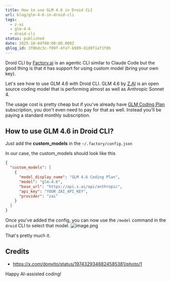 ```yaml
---
title: How to use GLM 4.6 in Droid CLI
url: blog/glm-4-6-in-droid-cli
tags:
  - z-ai
  - glm-4-6
  - droid-cli
status: published
date: 2025-10-04T00:00:00.000Z
qblog_id: 3f0bdc3c-f09f-4fe7-b989-d1d0f1af1f0b
---
```


Droid CLI by [Factory.ai](https://factory.ai/) is an agentic CLI similar to Claude Code but the good thing is that it has support for using custom model (bring your own key).

Let's see how to use GLM 4.6 with Droid CLI. GLM 4.6 by [Z.AI](https://z.ai) is an open source coding model that is performing almost as well as Anthropic Sonnet 4.

The usage cost is pretty cheap but if you've already have [GLM Coding Plan](https://go.nesin.io/glm) subscription, you don't even need to pay for that as well. Instead you'll be paying a standard monthly subscription.

## How to use GLM 4.6 in Droid CLI?

Just add the **custom_models** in the `~/.factory/config.json`

In our case, the custom_models should look like this

```json
{
  "custom_models": [
    {
      "model_display_name": "GLM 4.6 Coding Plan",
      "model": "glm-4.6",
      "base_url": "https://api.z.ai/api/anthropic",
      "api_key": "YOUR_ZAI_API_KEY",
      "provider": "zai"
    }
  ]
}
```

Once you've added the config, you can now use the `/model` command in the `droid` CLI to select that model.
![image.png](https://images.nesin.io/f_auto,q_auto/qblog/AIEngineerGuide/2025-10/iwwcq6wcx17e9ww9ejii)

That's pretty much it.

## Credits
- https://x.com/donvito/status/1974329346824585381/photo/1

Happy AI-assisted coding!